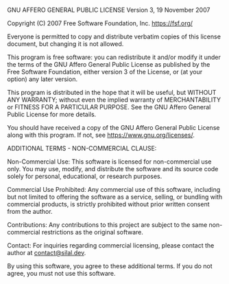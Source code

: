 GNU AFFERO GENERAL PUBLIC LICENSE
Version 3, 19 November 2007

Copyright (C) 2007 Free Software Foundation, Inc. https://fsf.org/

Everyone is permitted to copy and distribute verbatim copies
of this license document, but changing it is not allowed.

This program is free software: you can redistribute it and/or modify
it under the terms of the GNU Affero General Public License as published by
the Free Software Foundation, either version 3 of the License, or
(at your option) any later version.

This program is distributed in the hope that it will be useful,
but WITHOUT ANY WARRANTY; without even the implied warranty of
MERCHANTABILITY or FITNESS FOR A PARTICULAR PURPOSE. See the
GNU Affero General Public License for more details.

You should have received a copy of the GNU Affero General Public License
along with this program. If not, see https://www.gnu.org/licenses/.

ADDITIONAL TERMS - NON-COMMERCIAL CLAUSE:

Non-Commercial Use: This software is licensed for non-commercial use only.
You may use, modify, and distribute the software and its source code solely for personal, educational, or research purposes.

Commercial Use Prohibited: Any commercial use of this software, including but not limited to offering the software as a service, selling, or bundling with commercial products, is strictly prohibited without prior written consent from the author.

Contributions: Any contributions to this project are subject to the same non-commercial restrictions as the original software.

Contact: For inquiries regarding commercial licensing, please contact the author at contact@silal.dev.

By using this software, you agree to these additional terms. If you do not agree, you must not use this software.
